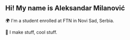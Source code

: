 ## Hi! My name is Aleksandar Milanović 

🌍 I'm a student enrolled at FTN in Novi Sad, Serbia.

🙂 I make stuff, cool stuff.
